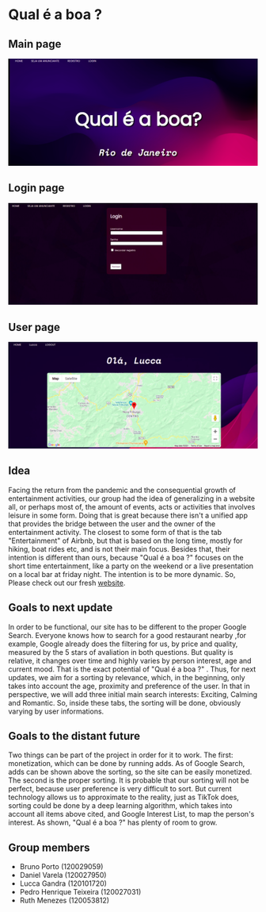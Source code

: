 # Qual é a boa ?
## Main page

![alt text](https://github.com/bruunoporto/Site-Startup/blob/main/app/photos/main_page.png)

## Login page
![alt text](https://github.com/bruunoporto/Site-Startup/blob/main/app/photos/login_page.png)

## User page
![alt text](https://github.com/bruunoporto/Site-Startup/blob/main/app/photos/user_page.png)

## Idea
Facing the return from the pandemic and the consequential growth of entertainment activities, our group had the idea of generalizing in a website all, or perhaps most of, the amount of events, acts or activities that involves leisure in some form. Doing that is great because there isn't a unified app that provides the bridge between the user and the owner of the entertainment activity. The closest to some form of that is the tab "Entertainment" of Airbnb, but that is based on the long time, mostly for hiking, boat rides etc, and is not their main focus. Besides that, their intention is different than ours, because "Qual é a boa ?" focuses on the short time entertainment, like a party on the weekend or a live presentation on a local bar at friday night. The intention is to be more dynamic. So, Please check out our fresh [website](http://127.0.0.1:5000/).

## Goals to next update
In order to be functional, our site has to be different to the proper Google Search. Everyone knows how to search for a good restaurant nearby ,for example, Google already does the filtering for us, by price and quality, measured by the 5 stars of avaliation in both questions. But quality is relative, it changes over time and highly varies by person interest, age and current mood. That is the exact potential of "Qual é a boa ?" . Thus, for next updates, we aim for a sorting by relevance, which, in the beginning, only takes into account the age, proximity and preference of the user. In that in perspective, we will add three initial main search interests: Exciting, Calming and Romantic. So, inside these tabs, the sorting will be done, obviously varying by user informations. 

## Goals to the distant future
Two things can be part of the project in order for it to work. The first: monetization, which can be done by running adds. As of Google Search, adds can be shown above the sorting, so the site can be easily monetized. The second is the proper sorting. It is probable that our sorting will not be perfect, because user preference is very difficult to sort. But current technology allows us to approximate to the reality, just as TikTok does, sorting could be done by a deep learning algorithm, which takes into account all items above cited, and Google Interest List, to map the person's interest. As shown, "Qual é a boa ?" has plenty of room to grow.
## Group members

* Bruno Porto (120029059)
* Daniel Varela (120027950)
* Lucca Gandra (120101720)
* Pedro Henrique Teixeira (120027031)
* Ruth Menezes (120053812)
